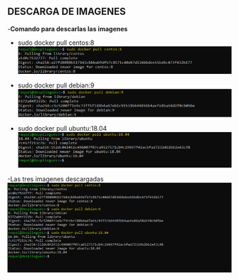 ## DESCARGA DE IMAGENES ##


-**Comando para descarlas las imagenes**

- sudo docker pull centos:8
![centos.png](https://github.com/Rardati/Despliegue/blob/main/Docker/Ejercicio2/centos.png)

- sudo docker pull debian:9
![debian.png](https://github.com/Rardati/Despliegue/blob/main/Docker/Ejercicio2/debian.png)

- sudo docker pull ubuntu:18.04
![ubuntu.png](https://github.com/Rardati/Despliegue/blob/main/Docker/Ejercicio2/ubuntu.png)

-Las tres imagenes descargadas
![TresImagenes.png](https://github.com/Rardati/Despliegue/blob/main/Docker/Ejercicio2/TresImagenes.png)